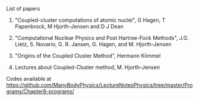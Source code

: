 List of papers

1) "Coupled-cluster computations of atomic nuclei", G Hagen, T Papenbrock, M Hjorth-Jensen and D J Dean

2) "Computational Nuclear Physics and Post Hartree-Fock Methods", J.G. Lietz, S. Novario,
G. R. Jansen, G. Hagen, and M. Hjorth-Jensen

3) "Origins of the Coupled Cluster Method", Hermann Kiimmel

4) Lectures about Coupled-Cluster method, M. Hjorth-Jensen

Codes available at https://github.com/ManyBodyPhysics/LectureNotesPhysics/tree/master/Programs/Chapter8-programs/
